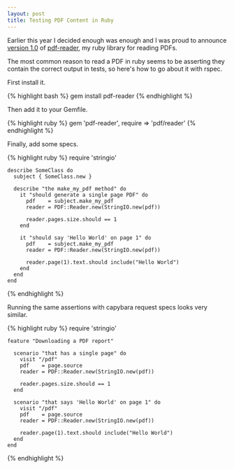 ```yaml
---
layout: post
title: Testing PDF Content in Ruby
---
```

Earlier this year I decided enough was enough and I was proud to announce
[version 1.0](https://groups.google.com/forum/?fromgroups#!topic/pdf-reader/EUVGMWC0BCA)
of [pdf-reader](http://rubygems.org/gems/pdf-reader), my ruby library for reading PDFs.

The most common reason to read a PDF in ruby seems to be asserting they contain
the correct output in tests, so here's how to go about it with rspec.

First install it.

{% highlight bash %}
    gem install pdf-reader
{% endhighlight %}

Then add it to your Gemfile.

{% highlight ruby %}
    gem 'pdf-reader', require => 'pdf/reader'
{% endhighlight %}

Finally, add some specs.

{% highlight ruby %}
    require 'stringio'

    describe SomeClass do
      subject { SomeClass.new }

      describe "the make_my_pdf method" do
        it "should generate a single page PDF" do
          pdf    = subject.make_my_pdf
          reader = PDF::Reader.new(StringIO.new(pdf))

          reader.pages.size.should == 1
        end

        it "should say 'Hello World' on page 1" do
          pdf    = subject.make_my_pdf
          reader = PDF::Reader.new(StringIO.new(pdf))

          reader.page(1).text.should include("Hello World")
        end
      end
    end
{% endhighlight %}

Running the same assertions with capybara request specs looks very similar.

{% highlight ruby %}
    require 'stringio'

    feature "Downloading a PDF report"

      scenario "that has a single page" do
        visit "/pdf"
        pdf    = page.source
        reader = PDF::Reader.new(StringIO.new(pdf))

        reader.pages.size.should == 1
      end

      scenario "that says 'Hello World' on page 1" do
        visit "/pdf"
        pdf    = page.source
        reader = PDF::Reader.new(StringIO.new(pdf))

        reader.page(1).text.should include("Hello World")
      end
    end
{% endhighlight %}
